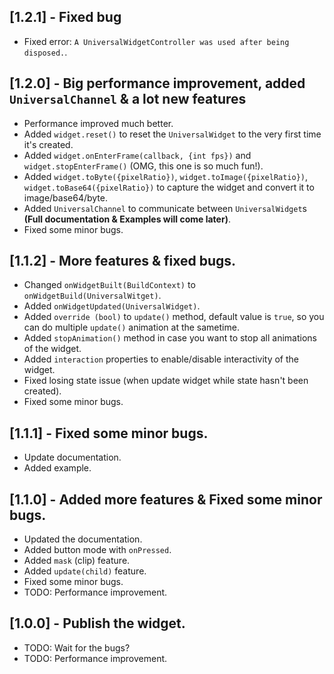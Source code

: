 ## [1.2.1] - Fixed bug

* Fixed error: `A UniversalWidgetController was used after being disposed.`.
 
## [1.2.0] - Big performance improvement, added `UniversalChannel` & a lot new features

* Performance improved much better.
* Added `widget.reset()` to reset the `UniversalWidget` to the very first time it's created.
* Added `widget.onEnterFrame(callback, {int fps})` and `widget.stopEnterFrame()` (OMG, this one is so much fun!).
* Added `widget.toByte({pixelRatio})`, `widget.toImage({pixelRatio})`, `widget.toBase64({pixelRatio})` to capture the widget and convert it to image/base64/byte.
* Added `UniversalChannel` to communicate between `UniversalWidget`s **(Full documentation & Examples will come later)**.
* Fixed some minor bugs.

## [1.1.2] - More features & fixed bugs.

* Changed `onWidgetBuilt(BuildContext)` to `onWidgetBuild(UniversalWitget)`.
* Added `onWidgetUpdated(UniversalWidget)`.
* Added `override (bool)` to `update()` method, default value is `true`, so you can do multiple `update()` animation at the sametime. 
* Added `stopAnimation()` method in case you want to stop all animations of the widget.
* Added `interaction` properties to enable/disable interactivity of the widget.
* Fixed losing state issue (when update widget while state hasn't been created).
* Fixed some minor bugs.

## [1.1.1] - Fixed some minor bugs.

* Update documentation.
* Added example.

## [1.1.0] - Added more features & Fixed some minor bugs.

* Updated the documentation.
* Added button mode with `onPressed`.
* Added `mask` (clip) feature.
* Added `update(child)` feature.
* Fixed some minor bugs.
* TODO: Performance improvement.

## [1.0.0] - Publish the widget.

* TODO: Wait for the bugs?
* TODO: Performance improvement.
